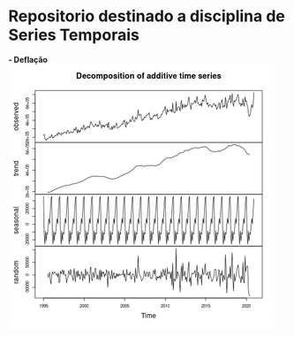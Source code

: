 # Repositorio destinado a disciplina de Series Temporais

**- Deflação**
![Deflação](https://raw.githubusercontent.com/Manuelfjr/ST/main/R/.img/icms_stl.png)